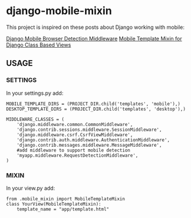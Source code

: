 # django-mobile-mixin

This project is inspired on these posts about Django working with mobile:

[Django Mobile Browser Detection Middleware](http://sullerton.com/2011/03/django-mobile-browser-detection-middleware)
[Mobile Template Mixin for Django Class Based Views](http://oluwaseunladeinde.wordpress.com/2013/02/22/mobile-template-mixin-for-django-class-based-views/)

## USAGE

### SETTINGS

In your settings.py add:

    MOBILE_TEMPLATE_DIRS = (PROJECT_DIR.child('templates', 'mobile'),)
    DESKTOP_TEMPLATE_DIRS = (PROJECT_DIR.child('templates', 'desktop'),)

    MIDDLEWARE_CLASSES = (
        'django.middleware.common.CommonMiddleware',
        'django.contrib.sessions.middleware.SessionMiddleware',
        'django.middleware.csrf.CsrfViewMiddleware',
        'django.contrib.auth.middleware.AuthenticationMiddleware',
        'django.contrib.messages.middleware.MessageMiddleware',
        #add middleware to support mobile detection
        'myapp.middleware.RequestDetectionMiddleware',
    )

### MIXIN

In your view.py add:

    from .mobile_mixin import MobileTemplateMixin
    class YourView(MobileTemplateMixin):
        template_name = "app/template.html"
